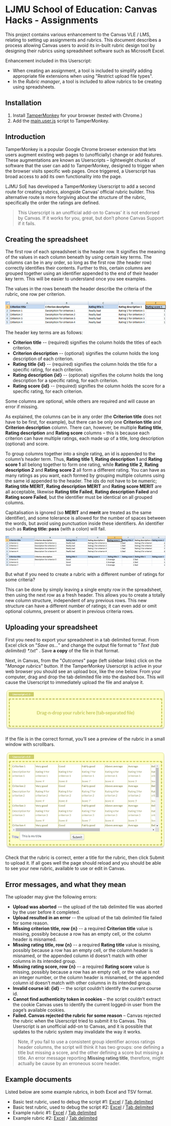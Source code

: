 # LJMU School of Education: Canvas Hacks - Assignments

This project contains various enhancement to the Canvas VLE / LMS, relating to setting up assignments and rubrics. This document describes a process allowing Canvas users to avoid its in-built rubric design tool by designing their rubrics using spreadsheet software such as Microsoft Excel. 

Enhancement included in this Userscript:
* When creating an assignment, a tool is included to simplify adding appropriate file extensions when using "Restrict upload file types".
* In the *Rubric manager*, a tool is included to allow rubrics to be creating using spreadsheets.

## Installation
1. Install [TamperMonkey](http://tamperMonkey.net/) for your browser (tested with Chrome.)
2. Add the [main.user.js](https://raw.githubusercontent.com/LJMUSoE/CanvasHacks/master/Assignments/main.user.js) script to TamperMonkey.

## Introduction

TamperMonkey is a popular Google Chrome browser extension that lets users augment existing web pages to (unofficially) change or add features. These augmentations are known as Userscripts – lightweight chunks of software that the user can add to TamperMonkey, designed to trigger when the browser visits specific web pages. Once triggered, a Userscript has broad access to add its own functionality into the page. 

LJMU SoE has developed a TamperMonkey Userscript to add a second route for creating rubrics, alongside Canvas’ official rubric builder. This alternative route is more forgiving about the structure of the rubric, specifically the order the ratings are defined. 

> This Userscript is an unofficial add-on to Canvas’ it is not endorsed by Canvas. If it works for you, great, but don’t phone Canvas Support if it fails. 

## Creating the spreadsheet

The first row of each spreadsheet is the header row. It signifies the meaning of the values in each column beneath by using certain key terms. The columns can be in any order, so long as the first row (the header row) correctly identifies their contents. Further to this, certain columns are grouped together using an identifier appended to the end of their header key term. This will be easier to understand once you see examples. 

The values in the rows beneath the header describe the criteria of the rubric, one row per criterion. 

![Basic spreadsheet](./docs/ss01.jpg)

The header key terms are as follows: 
* **Criterion title** -- (required) signifies the column holds the titles of each criterion. 
* **Criterion description** -- (optional) signifies the column holds the long description of each criterion. 
* **Rating title {id}** -- (required) signifies the column holds the title for a specific rating, for each criterion. 
* **Rating description {id}** -- (optional) signifies the column holds the long description for a specific rating, for each criterion. 
* **Rating score {id}** -- (required) signifies the column holds the score for a specific rating, for each criterion. 

Some columns are optional, while others are required and will cause an error if missing. 

As explained, the columns can be in any order (the **Criterion title** does not have to be first, for example), but there can be only one **Criterion title** and **Criterion description** column. There can, however, be multiple **Rating title**, **Rating description** and **Rating score** columns – this is because each criterion can have multiple ratings, each made up of a title, long description (optional) and score. 

To group columns together into a single rating, an id is appended to the column’s header term. Thus, **Rating title 1**, **Rating description 1** and **Rating score 1** all belong together to form one rating, while **Rating title 2**, **Rating description 2** and **Rating score 2** all form a different rating. You can have as many ratings as you want, each formed by grouping multiple columns using the same id appended to the header. The ids do not have to be numeric; **Rating title MERIT**, **Rating description MERIT** and **Rating score MERIT** are all acceptable, likewise **Rating title Failed**, **Rating description Failed** and **Rating score Failed**, but the identifier must be identical on all grouped columns. 

Capitalisation is ignored (so **MERIT** and **merit** are treated as the same identifier), and some tolerance is allowed for the number of spaces between the words, but avoid using punctuation inside these identifiers. An identifier such as **Rating title: pass** (with a colon) will fail. 

![Basic spreadsheet](./docs/ss02.jpg)

But what if you need to create a rubric with a different number of ratings for some criteria?  

This can be done by simply leaving a single empty row in the spreadsheet, then using the next row as a fresh header. This allows you to create a totally new column structure, independent of any previous rows. This new structure can have a different number of ratings; it can even add or omit optional columns, present or absent in previous criteria rows. 

## Uploading your spreadsheet 

First you need to export your spreadsheet in a tab delimited format. From Excel click on "*Save as...*" and change the output file format to "*Text (tab delimited) \*.txt*" . Save **a copy** of the file in that format. 

Next, in Canvas, from the "*Outcomes*" page (left sidebar links) click on the "*Manage rubrics*" button. If the TamperMonkey Userscript is active in your web browser you should see an upload box, like the one below. From your computer, drag and drop the tab delimited file into the dashed box. This will cause the Userscript to immediately upload the file and analyse it. 

![Basic spreadsheet](./docs/ss03.jpg)

If the file is in the correct format, you’ll see a preview of the rubric in a small window with scrollbars.

![Basic spreadsheet](./docs/ss04.jpg)

Check that the rubric is correct, enter a title for the rubric, then click Submit to upload it. If all goes well the page should reload and you should be able to see your new rubric, available to use or edit in Canvas. 

## Error messages, and what they mean 

The uploader may give the following errors: 

* **Upload was aborted** -– the upload of the tab delimited file was aborted by the user before it completed. 
* **Upload resulted in an error** -- the upload of the tab delimited file failed for some reason. 
* **Missing criterion title, row {n}** -- a required **Criterion title** value is missing, possibly because a row has an empty cell, or the column header is misnamed. 
* **Missing rating title, row {n}** -- a required **Rating title** value is missing, possibly because a row has an empty cell, or the column header is misnamed, or the appended column id doesn’t match with other columns in its intended group. 
* **Missing rating score, row {n}** -- a required **Rating score** value is missing, possibly because a row has an empty cell, or the value is not an integer number, or the column header is misnamed, or the appended column id doesn’t match with other columns in its intended group. 
* **Invalid course id: {id}** -- the script couldn’t identify the current course id. 
* **Cannot find authenticity token in cookies** – the script couldn’t extract the cookie Canvas uses to identify the current logged-in user from the page’s available cookies. 
* **Failed. Canvas rejected the rubric for some reason** – Canvas rejected the rubric when the Userscript tried to submit it to Canvas. This Userscript is an unofficial add-on to Canvas, and it is possible that updates to the rubric system may invalidate the way it works. 

> Note, if you fail to use a consistent group identifier across ratings header columns, the script will think it has two groups: one defining a title but missing a score, and the other defining a score but missing a title. An error message reporting **Missing rating title**, therefore, might actually be cause by an erroneous score header.

## Example documents

Listed below are some example rubrics, in both Excel and TSV format.

* Basic test rubric, used to debug the script #1: [Excel](https://raw.githubusercontent.com/LJMUSoE/CanvasHacks/master/Assignments/docs/Rubric%20LJMU%2001.xlsx) / [Tab delimited](https://raw.githubusercontent.com/LJMUSoE/CanvasHacks/master/Assignments/docs/Rubric%20LJMU%2001.txt)
* Basic test rubric, used to debug the script #2: [Excel](https://raw.githubusercontent.com/LJMUSoE/CanvasHacks/master/Assignments/docs/Rubric%20LJMU%2002.xlsx) / [Tab delimited](https://raw.githubusercontent.com/LJMUSoE/CanvasHacks/master/Assignments/docs/Rubric%20LJMU%2002.txt)
* Example rubric #1: [Excel](https://raw.githubusercontent.com/LJMUSoE/CanvasHacks/master/Assignments/docs/Rubric%20LJMU%2003.xlsx) / [Tab delimited](https://raw.githubusercontent.com/LJMUSoE/CanvasHacks/master/Assignments/docs/Rubric%20LJMU%2003.txt)
* Example rubric #2: [Excel](https://raw.githubusercontent.com/LJMUSoE/CanvasHacks/master/Assignments/docs/Rubric%20LJMU%2004.xlsx) / [Tab delimited](https://raw.githubusercontent.com/LJMUSoE/CanvasHacks/master/Assignments/docs/Rubric%20LJMU%2004.txt)

